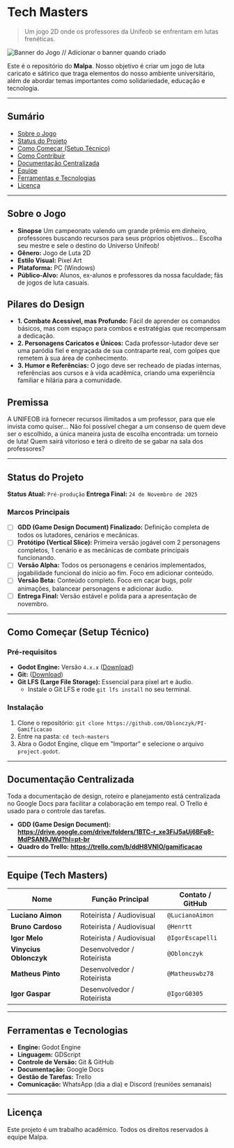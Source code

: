 # Tech Masters

> Um jogo 2D onde os professores da Unifeob se enfrentam em lutas frenéticas.

![Banner do Jogo](...) // Adicionar o banner quando criado

Este é o repositório do **Malpa**. Nosso objetivo é criar um jogo de luta caricato e sátirico que traga elementos do nosso ambiente universitário, além de abordar temas importantes como solidariedade, educação e tecnologia.

---
## Sumário
* [Sobre o Jogo](#-sobre-o-jogo)
* [Status do Projeto](#-status-do-projeto)
* [Como Começar (Setup Técnico)](#-como-começar-setup-técnico)
* [Como Contribuir](#-como-contribuir)
* [Documentação Centralizada](#-documentação-centralizada)
* [Equipe](#-equipe)
* [Ferramentas e Tecnologias](#️-ferramentas-e-tecnologias)
* [Licença](#-licença)
  
---

## Sobre o Jogo

* **Sinopse** Um campeonato valendo um grande prêmio em dinheiro, professores buscando recursos para seus próprios objetivos... Escolha seu mestre e sele o destino do Universo Unifeob!
* **Gênero:** Jogo de Luta 2D
* **Estilo Visual:** Pixel Art
* **Plataforma:** PC (Windows)
* **Público-Alvo:** Alunos, ex-alunos e professores da nossa faculdade; fãs de jogos de luta casuais.

## Pilares do Design

* **1. Combate Acessível, mas Profundo:** Fácil de aprender os comandos básicos, mas com espaço para combos e estratégias que recompensam a dedicação.
* **2. Personagens Caricatos e Únicos:** Cada professor-lutador deve ser uma paródia fiel e engraçada de sua contraparte real, com golpes que remetem à sua área de conhecimento.
* **3. Humor e Referências:** O jogo deve ser recheado de piadas internas, referências aos cursos e à vida acadêmica, criando uma experiência familiar e hilária para a comunidade.

## Premissa
A UNIFEOB irá fornecer recursos ilimitados a um professor, para que ele invista como quiser... Não foi possível chegar a um consenso de quem deve ser o escolhido, a única maneira justa de escolha encontrada: um torneio de luta! Quem sairá vitorioso e terá o direito de se gabar na sala dos professores?

---

## Status do Projeto

**Status Atual:** `Pré-produção`
**Entrega Final:** `24 de Novembro de 2025`

### Marcos Principais
- [ ] **GDD (Game Design Document) Finalizado:** Definição completa de todos os lutadores, cenários e mecânicas.
- [ ] **Protótipo (Vertical Slice):** Primeira versão jogável com 2 personagens completos, 1 cenário e as mecânicas de combate principais funcionando.
- [ ] **Versão Alpha:** Todos os personagens e cenários implementados, jogabilidade funcional do início ao fim. Foco em adicionar conteúdo.
- [ ] **Versão Beta:** Conteúdo completo. Foco em caçar bugs, polir animações, balancear personagens e adicionar áudio.
- [ ] **Entrega Final:** Versão estável e polida para a apresentação de novembro.

---

## Como Começar (Setup Técnico)

### Pré-requisitos
* **Godot Engine:** Versão `4.x.x` ([Download](https://godotengine.org/))
* **Git:** ([Download](https://git-scm.com/))
* **Git LFS (Large File Storage):** Essencial para pixel art e áudio.
    * Instale o Git LFS e rode `git lfs install` no seu terminal.

### Instalação
1.  Clone o repositório: `git clone https://github.com/Oblonczyk/PI-Gamificacao`
2.  Entre na pasta: `cd tech-masters`
3.  Abra o Godot Engine, clique em "Importar" e selecione o arquivo `project.godot`.

---

## Documentação Centralizada

Toda a documentação de design, roteiro e planejamento está centralizada no Google Docs para facilitar a colaboração em tempo real. O Trello é usado para o controle das tarefas.

* **GDD (Game Design Document):** **https://drive.google.com/drive/folders/1BTC-r_xe3FiJ5aUj6BFq8-MdPSAN9JWd?hl=pt-br**
* **Quadro do Trello:** **https://trello.com/b/ddH8VNIO/gamificacao**

---

## Equipe (Tech Masters)

| Nome | Função Principal | Contato / GitHub |
|---|---|---|
| **Luciano Aimon** | Roteirista / Audiovisual | `@LucianoAimon` |
| **Bruno Cardoso** | Roteirista / Audiovisual | `@Henrtt` |
| **Igor Melo** | Roteirista / Audiovisual | `@IgorEscapelli` |
| **Vinycius Oblonczyk** | Desenvolvedor / Roteirista | `@Oblonczyk` |
| **Matheus Pinto** | Desenvolvedor / Roteirista | `@Matheuswbz78` |
| **Igor Gaspar** | Desenvolvedor / Roteirista | `@IgorG0305` |

---

## Ferramentas e Tecnologias

* **Engine:** Godot Engine
* **Linguagem:** GDScript
* **Controle de Versão:** Git & GitHub
* **Documentação:** Google Docs
* **Gestão de Tarefas:** Trello
* **Comunicação:** WhatsApp (dia a dia) e Discord (reuniões semanais)

---

## Licença

Este projeto é um trabalho acadêmico. Todos os direitos reservados à equipe Malpa.